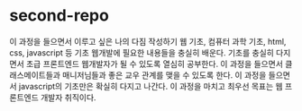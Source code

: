# second-repo
이 과정을 들으면서 이루고 싶은 나의 다짐 작성하기
웹 기초, 컴퓨터 과학 기초, html, css, javascript 등 기초 웹개발에 필요한 내용들을 충실히 배운다.
기초를 충실히 다지면서 초급 프론트엔드 웹개발자가 될 수 있도록 열심히 공부한다.
이 과정을 들으면서 클래스메이트들과 매니저님들과 좋은 교우 관계를 맺을 수 있도록 한다.
이 과정을 들으면서 javascript의 기초만은 확실히 다지고 나간다.
이 과정을 마치고 최우선 목표는 웹 프론트엔드 개발자 취직이다.
